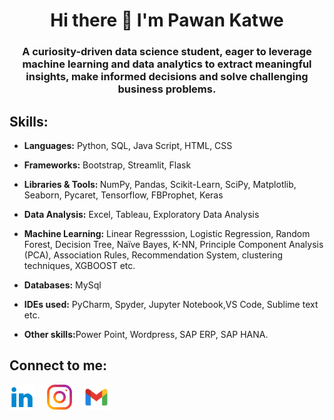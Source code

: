 <h1 align ="center" >Hi there 👋 I'm Pawan Katwe </h1>
<h3 align ="center"> A curiosity-driven data science student, eager to leverage machine learning and data analytics to extract meaningful insights, make informed decisions and solve challenging business problems.  </h3>

<h2> Skills: </h2>

- <strong>Languages:</strong> Python, SQL, Java Script, HTML, CSS
 
- <strong>Frameworks:</strong> Bootstrap, Streamlit, Flask

- <strong>Libraries & Tools: </strong> NumPy, Pandas, Scikit-Learn, SciPy, Matplotlib, Seaborn, Pycaret, Tensorflow, FBProphet, Keras

- <strong>Data Analysis:</strong> Excel, Tableau, Exploratory Data Analysis

- <strong>Machine Learning:</strong> Linear Regresssion, Logistic Regression, Random Forest, Decision Tree, Naïve Bayes, K-NN, Principle Component Analysis (PCA), Association Rules, Recommendation System, clustering techniques, XGBOOST etc.

- <strong>Databases:</strong> MySql

- <strong>IDEs used:</strong> PyCharm, Spyder, Jupyter Notebook,VS Code, Sublime text etc.

- <strong>Other skills:</strong>Power Point, Wordpress, SAP ERP, SAP HANA.


<h2 align="left">Connect to me:</h2>
<p align="left">
<a href="https://www.linkedin.com/in/pawankatwe/" target="blank"><img align="center" src="icons/linkedin.png" alt="https://www.linkedin.com/in/pawankatwe/" height="40" width="40" /></a> &nbsp; &nbsp;
  <a href="https://www.instagram.com/katwepawan/" target="blank"><img align="center" src="icons/instagram1.svg" alt="punith_gowda35" height="40" width="40" /></a> &nbsp; &nbsp;
  <a href="mailto:katwepawan@gmail.com" target="blank"><img align="center" src="icons/gmail.png" alt="katwepawan@gmail.com" height="40" width="40" /></a> &nbsp; &nbsp;
</p>

<!--
**PawanKatwe/PawanKatwe** is a ✨ _special_ ✨ repository because its `README.md` (this file) appears on your GitHub profile.

Here are some ideas to get you started:

- 🔭 I’m currently working on ...
- 🌱 I’m currently learning ...
- 👯 I’m looking to collaborate on ...
- 🤔 I’m looking for help with ...
- 💬 Ask me about ...
- 📫 How to reach me: ...
- 😄 Pronouns: ...
- ⚡ Fun fact: ...
-->
